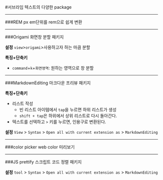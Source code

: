 

#서브라임 텍스트의 다양한 package

---
###REM px
em단위를 rem으로 쉽게 변환

___
###Origami
화면창 분할 패키지

**설정**
`view`>`origami`>사용하고자 하는 마큼 분할

**특징+단축키**
+ `command`+`k`+`화면영역`: 원하는 영역으로 창 분할

---

###MarkdownEditing
마크다운 프리뷰 패키지

**특징+단축키**
+ 리스트 작성  
    * 빈 리스트 아이템에서 `tap`을 누르면 하위 리스트가 생성
    * `shift + tap`은 하위에서 상위 리스트로 다시 돌아간다. 
+ 텍스트를 선텍하고 `>` 키를 누르면, 인용구로 변환된다. 

**설정**
`View` > `Syntax` > `Open all with current extension as` > `MarkdownEditing`  

---

###color picker
web color 미리보기 

---

###JS prettify
스크립트 코드 정렬 패키지

**설정**
`tool` > `Syntax` > `Open all with current extension as` > `MarkdownEditing`  

